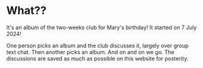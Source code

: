 # What??

It's an album of the two-weeks club for Mary's birthday! It started on 7 July 2024!

One person picks an album and the club discusses it, largely over group text chat. Then another picks an album. And on and on we go. The discussions are saved as much as possible on this website for posterity.